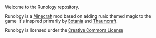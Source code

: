 Welcome to the Runology repository.

Runology is a [Minecraft](https://minecraft.net/) mod based on adding runic themed magic to the game. It's inspired primarily by [Botania](https://botaniamod.net/) and [Thaumcraft](https://minecraft.curseforge.com/projects/thaumcraft/).

Runology is licensed under the [Creative Commons License](https://creativecommons.org/licenses/by-nc-sa/3.0/deed.en_US)
